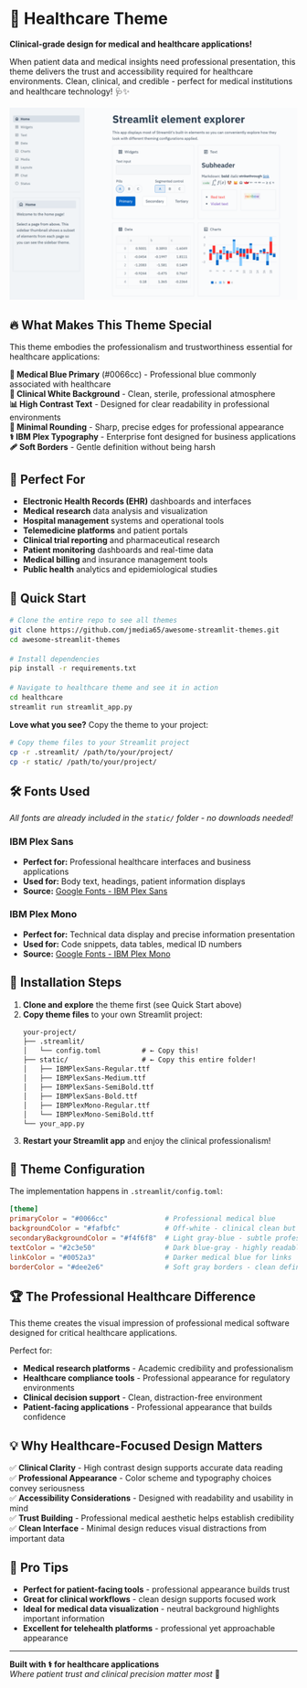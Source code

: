 # 🏥 Healthcare Theme

**Clinical-grade design for medical and healthcare applications!**

When patient data and medical insights need professional presentation, this theme delivers the trust and accessibility required for healthcare environments. Clean, clinical, and credible - perfect for medical institutions and healthcare technology! 🩺✨

![Healthcare Theme](healthcare.png)

## 🔥 What Makes This Theme Special

This theme embodies the professionalism and trustworthiness essential for healthcare applications:

**💙 Medical Blue Primary** (#0066cc) - Professional blue commonly associated with healthcare  
**🧼 Clinical White Background** - Clean, sterile, professional atmosphere  
**📊 High Contrast Text** - Designed for clear readability in professional environments  
**🔲 Minimal Rounding** - Sharp, precise edges for professional appearance  
**⚕️ IBM Plex Typography** - Enterprise font designed for business applications  
**🩹 Soft Borders** - Gentle definition without being harsh

## 🎯 Perfect For

- **Electronic Health Records (EHR)** dashboards and interfaces
- **Medical research** data analysis and visualization
- **Hospital management** systems and operational tools
- **Telemedicine platforms** and patient portals
- **Clinical trial reporting** and pharmaceutical research
- **Patient monitoring** dashboards and real-time data
- **Medical billing** and insurance management tools
- **Public health** analytics and epidemiological studies

## 🚀 Quick Start

```bash
# Clone the entire repo to see all themes
git clone https://github.com/jmedia65/awesome-streamlit-themes.git
cd awesome-streamlit-themes

# Install dependencies
pip install -r requirements.txt

# Navigate to healthcare theme and see it in action
cd healthcare
streamlit run streamlit_app.py
```

**Love what you see?** Copy the theme to your project:

```bash
# Copy theme files to your Streamlit project
cp -r .streamlit/ /path/to/your/project/
cp -r static/ /path/to/your/project/
```

## 🛠️ Fonts Used

_All fonts are already included in the `static/` folder - no downloads needed!_

### IBM Plex Sans

- **Perfect for:** Professional healthcare interfaces and business applications
- **Used for:** Body text, headings, patient information displays
- **Source:** [Google Fonts - IBM Plex Sans](https://fonts.google.com/specimen/IBM+Plex+Sans)

### IBM Plex Mono

- **Perfect for:** Technical data display and precise information presentation
- **Used for:** Code snippets, data tables, medical ID numbers
- **Source:** [Google Fonts - IBM Plex Mono](https://fonts.google.com/specimen/IBM+Plex+Mono)

## 📁 Installation Steps

1. **Clone and explore** the theme first (see Quick Start above)
2. **Copy theme files** to your own Streamlit project:
   ```
   your-project/
   ├── .streamlit/
   │   └── config.toml          # ← Copy this!
   ├── static/                  # ← Copy this entire folder!
   │   ├── IBMPlexSans-Regular.ttf
   │   ├── IBMPlexSans-Medium.ttf
   │   ├── IBMPlexSans-SemiBold.ttf
   │   ├── IBMPlexSans-Bold.ttf
   │   ├── IBMPlexMono-Regular.ttf
   │   └── IBMPlexMono-SemiBold.ttf
   └── your_app.py
   ```
3. **Restart your Streamlit app** and enjoy the clinical professionalism!

## 🎨 Theme Configuration

The implementation happens in `.streamlit/config.toml`:

```toml
[theme]
primaryColor = "#0066cc"              # Professional medical blue
backgroundColor = "#fafbfc"           # Off-white - clinical clean but not harsh
secondaryBackgroundColor = "#f4f6f8"  # Light gray-blue - subtle professional feel
textColor = "#2c3e50"                 # Dark blue-gray - highly readable
linkColor = "#0052a3"                 # Darker medical blue for links
borderColor = "#dee2e6"               # Soft gray borders - clean definition
```

## 🏆 The Professional Healthcare Difference

This theme creates the visual impression of professional medical software designed for critical healthcare applications.

Perfect for:

- **Medical research platforms** - Academic credibility and professionalism
- **Healthcare compliance tools** - Professional appearance for regulatory environments
- **Clinical decision support** - Clean, distraction-free environment
- **Patient-facing applications** - Professional appearance that builds confidence

## 💡 Why Healthcare-Focused Design Matters

✅ **Clinical Clarity** - High contrast design supports accurate data reading  
✅ **Professional Appearance** - Color scheme and typography choices convey seriousness  
✅ **Accessibility Considerations** - Designed with readability and usability in mind  
✅ **Trust Building** - Professional medical aesthetic helps establish credibility  
✅ **Clean Interface** - Minimal design reduces visual distractions from important data

## 🎯 Pro Tips

- **Perfect for patient-facing tools** - professional appearance builds trust
- **Great for clinical workflows** - clean design supports focused work
- **Ideal for medical data visualization** - neutral background highlights important information
- **Excellent for telehealth platforms** - professional yet approachable appearance

---

**Built with ⚕️ for healthcare applications**  
_Where patient trust and clinical precision matter most_ 🏥
